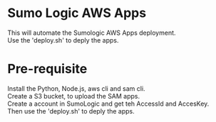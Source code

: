 Sumo Logic AWS Apps
==============================

This will automate the Sumologic AWS Apps deployment.<Br>
Use the 'deploy.sh' to deply the apps.

Pre-requisite
==============================
Install the Python, Node.js, aws cli and sam cli.<BR>
Create a S3 bucket, to upload the SAM apps.<BR>
Create a account in SumoLogic and get teh AccessId and AccesKey.<BR>
Then use the 'deploy.sh' to deply the apps.<BR>
